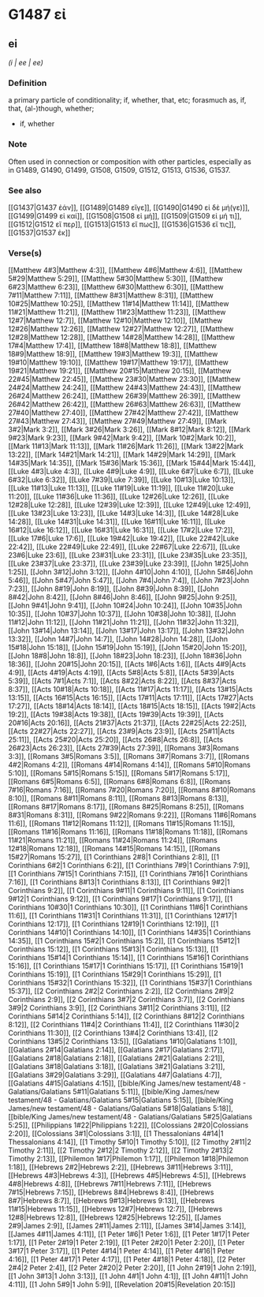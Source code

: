 # G1487 εἰ

## ei

_(i | ee | ee)_

### Definition

a primary particle of conditionality; if, whether, that, etc; forasmuch as, if, that, (al-)though, whether; 

- if, whether

### Note

Often used in connection or composition with other particles, especially as in G1489, G1490, G1499, G1508, G1509, G1512, G1513, G1536, G1537.

### See also

[[G1437|G1437 ἐάν]], [[G1489|G1489 εἴγε]], [[G1490|G1490 εἰ δὲ μή(γε)]], [[G1499|G1499 εἰ καί]], [[G1508|G1508 εἰ μή]], [[G1509|G1509 εἰ μή τι]], [[G1512|G1512 εἴ περ]], [[G1513|G1513 εἴ πως]], [[G1536|G1536 εἴ τις]], [[G1537|G1537 ἐκ]]

### Verse(s)

[[Matthew 4#3|Matthew 4:3]], [[Matthew 4#6|Matthew 4:6]], [[Matthew 5#29|Matthew 5:29]], [[Matthew 5#30|Matthew 5:30]], [[Matthew 6#23|Matthew 6:23]], [[Matthew 6#30|Matthew 6:30]], [[Matthew 7#11|Matthew 7:11]], [[Matthew 8#31|Matthew 8:31]], [[Matthew 10#25|Matthew 10:25]], [[Matthew 11#14|Matthew 11:14]], [[Matthew 11#21|Matthew 11:21]], [[Matthew 11#23|Matthew 11:23]], [[Matthew 12#7|Matthew 12:7]], [[Matthew 12#10|Matthew 12:10]], [[Matthew 12#26|Matthew 12:26]], [[Matthew 12#27|Matthew 12:27]], [[Matthew 12#28|Matthew 12:28]], [[Matthew 14#28|Matthew 14:28]], [[Matthew 17#4|Matthew 17:4]], [[Matthew 18#8|Matthew 18:8]], [[Matthew 18#9|Matthew 18:9]], [[Matthew 19#3|Matthew 19:3]], [[Matthew 19#10|Matthew 19:10]], [[Matthew 19#17|Matthew 19:17]], [[Matthew 19#21|Matthew 19:21]], [[Matthew 20#15|Matthew 20:15]], [[Matthew 22#45|Matthew 22:45]], [[Matthew 23#30|Matthew 23:30]], [[Matthew 24#24|Matthew 24:24]], [[Matthew 24#43|Matthew 24:43]], [[Matthew 26#24|Matthew 26:24]], [[Matthew 26#39|Matthew 26:39]], [[Matthew 26#42|Matthew 26:42]], [[Matthew 26#63|Matthew 26:63]], [[Matthew 27#40|Matthew 27:40]], [[Matthew 27#42|Matthew 27:42]], [[Matthew 27#43|Matthew 27:43]], [[Matthew 27#49|Matthew 27:49]], [[Mark 3#2|Mark 3:2]], [[Mark 3#26|Mark 3:26]], [[Mark 8#12|Mark 8:12]], [[Mark 9#23|Mark 9:23]], [[Mark 9#42|Mark 9:42]], [[Mark 10#2|Mark 10:2]], [[Mark 11#13|Mark 11:13]], [[Mark 11#26|Mark 11:26]], [[Mark 13#22|Mark 13:22]], [[Mark 14#21|Mark 14:21]], [[Mark 14#29|Mark 14:29]], [[Mark 14#35|Mark 14:35]], [[Mark 15#36|Mark 15:36]], [[Mark 15#44|Mark 15:44]], [[Luke 4#3|Luke 4:3]], [[Luke 4#9|Luke 4:9]], [[Luke 6#7|Luke 6:7]], [[Luke 6#32|Luke 6:32]], [[Luke 7#39|Luke 7:39]], [[Luke 10#13|Luke 10:13]], [[Luke 11#13|Luke 11:13]], [[Luke 11#19|Luke 11:19]], [[Luke 11#20|Luke 11:20]], [[Luke 11#36|Luke 11:36]], [[Luke 12#26|Luke 12:26]], [[Luke 12#28|Luke 12:28]], [[Luke 12#39|Luke 12:39]], [[Luke 12#49|Luke 12:49]], [[Luke 13#23|Luke 13:23]], [[Luke 14#3|Luke 14:3]], [[Luke 14#28|Luke 14:28]], [[Luke 14#31|Luke 14:31]], [[Luke 16#11|Luke 16:11]], [[Luke 16#12|Luke 16:12]], [[Luke 16#31|Luke 16:31]], [[Luke 17#2|Luke 17:2]], [[Luke 17#6|Luke 17:6]], [[Luke 19#42|Luke 19:42]], [[Luke 22#42|Luke 22:42]], [[Luke 22#49|Luke 22:49]], [[Luke 22#67|Luke 22:67]], [[Luke 23#6|Luke 23:6]], [[Luke 23#31|Luke 23:31]], [[Luke 23#35|Luke 23:35]], [[Luke 23#37|Luke 23:37]], [[Luke 23#39|Luke 23:39]], [[John 1#25|John 1:25]], [[John 3#12|John 3:12]], [[John 4#10|John 4:10]], [[John 5#46|John 5:46]], [[John 5#47|John 5:47]], [[John 7#4|John 7:4]], [[John 7#23|John 7:23]], [[John 8#19|John 8:19]], [[John 8#39|John 8:39]], [[John 8#42|John 8:42]], [[John 8#46|John 8:46]], [[John 9#25|John 9:25]], [[John 9#41|John 9:41]], [[John 10#24|John 10:24]], [[John 10#35|John 10:35]], [[John 10#37|John 10:37]], [[John 10#38|John 10:38]], [[John 11#12|John 11:12]], [[John 11#21|John 11:21]], [[John 11#32|John 11:32]], [[John 13#14|John 13:14]], [[John 13#17|John 13:17]], [[John 13#32|John 13:32]], [[John 14#7|John 14:7]], [[John 14#28|John 14:28]], [[John 15#18|John 15:18]], [[John 15#19|John 15:19]], [[John 15#20|John 15:20]], [[John 18#8|John 18:8]], [[John 18#23|John 18:23]], [[John 18#36|John 18:36]], [[John 20#15|John 20:15]], [[Acts 1#6|Acts 1:6]], [[Acts 4#9|Acts 4:9]], [[Acts 4#19|Acts 4:19]], [[Acts 5#8|Acts 5:8]], [[Acts 5#39|Acts 5:39]], [[Acts 7#1|Acts 7:1]], [[Acts 8#22|Acts 8:22]], [[Acts 8#37|Acts 8:37]], [[Acts 10#18|Acts 10:18]], [[Acts 11#17|Acts 11:17]], [[Acts 13#15|Acts 13:15]], [[Acts 16#15|Acts 16:15]], [[Acts 17#11|Acts 17:11]], [[Acts 17#27|Acts 17:27]], [[Acts 18#14|Acts 18:14]], [[Acts 18#15|Acts 18:15]], [[Acts 19#2|Acts 19:2]], [[Acts 19#38|Acts 19:38]], [[Acts 19#39|Acts 19:39]], [[Acts 20#16|Acts 20:16]], [[Acts 21#37|Acts 21:37]], [[Acts 22#25|Acts 22:25]], [[Acts 22#27|Acts 22:27]], [[Acts 23#9|Acts 23:9]], [[Acts 25#11|Acts 25:11]], [[Acts 25#20|Acts 25:20]], [[Acts 26#8|Acts 26:8]], [[Acts 26#23|Acts 26:23]], [[Acts 27#39|Acts 27:39]], [[Romans 3#3|Romans 3:3]], [[Romans 3#5|Romans 3:5]], [[Romans 3#7|Romans 3:7]], [[Romans 4#2|Romans 4:2]], [[Romans 4#14|Romans 4:14]], [[Romans 5#10|Romans 5:10]], [[Romans 5#15|Romans 5:15]], [[Romans 5#17|Romans 5:17]], [[Romans 6#5|Romans 6:5]], [[Romans 6#8|Romans 6:8]], [[Romans 7#16|Romans 7:16]], [[Romans 7#20|Romans 7:20]], [[Romans 8#10|Romans 8:10]], [[Romans 8#11|Romans 8:11]], [[Romans 8#13|Romans 8:13]], [[Romans 8#17|Romans 8:17]], [[Romans 8#25|Romans 8:25]], [[Romans 8#31|Romans 8:31]], [[Romans 9#22|Romans 9:22]], [[Romans 11#6|Romans 11:6]], [[Romans 11#12|Romans 11:12]], [[Romans 11#15|Romans 11:15]], [[Romans 11#16|Romans 11:16]], [[Romans 11#18|Romans 11:18]], [[Romans 11#21|Romans 11:21]], [[Romans 11#24|Romans 11:24]], [[Romans 12#18|Romans 12:18]], [[Romans 14#15|Romans 14:15]], [[Romans 15#27|Romans 15:27]], [[1 Corinthians 2#8|1 Corinthians 2:8]], [[1 Corinthians 6#2|1 Corinthians 6:2]], [[1 Corinthians 7#9|1 Corinthians 7:9]], [[1 Corinthians 7#15|1 Corinthians 7:15]], [[1 Corinthians 7#16|1 Corinthians 7:16]], [[1 Corinthians 8#13|1 Corinthians 8:13]], [[1 Corinthians 9#2|1 Corinthians 9:2]], [[1 Corinthians 9#11|1 Corinthians 9:11]], [[1 Corinthians 9#12|1 Corinthians 9:12]], [[1 Corinthians 9#17|1 Corinthians 9:17]], [[1 Corinthians 10#30|1 Corinthians 10:30]], [[1 Corinthians 11#6|1 Corinthians 11:6]], [[1 Corinthians 11#31|1 Corinthians 11:31]], [[1 Corinthians 12#17|1 Corinthians 12:17]], [[1 Corinthians 12#19|1 Corinthians 12:19]], [[1 Corinthians 14#10|1 Corinthians 14:10]], [[1 Corinthians 14#35|1 Corinthians 14:35]], [[1 Corinthians 15#2|1 Corinthians 15:2]], [[1 Corinthians 15#12|1 Corinthians 15:12]], [[1 Corinthians 15#13|1 Corinthians 15:13]], [[1 Corinthians 15#14|1 Corinthians 15:14]], [[1 Corinthians 15#16|1 Corinthians 15:16]], [[1 Corinthians 15#17|1 Corinthians 15:17]], [[1 Corinthians 15#19|1 Corinthians 15:19]], [[1 Corinthians 15#29|1 Corinthians 15:29]], [[1 Corinthians 15#32|1 Corinthians 15:32]], [[1 Corinthians 15#37|1 Corinthians 15:37]], [[2 Corinthians 2#2|2 Corinthians 2:2]], [[2 Corinthians 2#9|2 Corinthians 2:9]], [[2 Corinthians 3#7|2 Corinthians 3:7]], [[2 Corinthians 3#9|2 Corinthians 3:9]], [[2 Corinthians 3#11|2 Corinthians 3:11]], [[2 Corinthians 5#14|2 Corinthians 5:14]], [[2 Corinthians 8#12|2 Corinthians 8:12]], [[2 Corinthians 11#4|2 Corinthians 11:4]], [[2 Corinthians 11#30|2 Corinthians 11:30]], [[2 Corinthians 13#4|2 Corinthians 13:4]], [[2 Corinthians 13#5|2 Corinthians 13:5]], [[Galatians 1#10|Galatians 1:10]], [[Galatians 2#14|Galatians 2:14]], [[Galatians 2#17|Galatians 2:17]], [[Galatians 2#18|Galatians 2:18]], [[Galatians 2#21|Galatians 2:21]], [[Galatians 3#18|Galatians 3:18]], [[Galatians 3#21|Galatians 3:21]], [[Galatians 3#29|Galatians 3:29]], [[Galatians 4#7|Galatians 4:7]], [[Galatians 4#15|Galatians 4:15]], [[bible/King James/new testament/48 - Galatians/Galatians 5#11|Galatians 5:11]], [[bible/King James/new testament/48 - Galatians/Galatians 5#15|Galatians 5:15]], [[bible/King James/new testament/48 - Galatians/Galatians 5#18|Galatians 5:18]], [[bible/King James/new testament/48 - Galatians/Galatians 5#25|Galatians 5:25]], [[Philippians 1#22|Philippians 1:22]], [[Colossians 2#20|Colossians 2:20]], [[Colossians 3#1|Colossians 3:1]], [[1 Thessalonians 4#14|1 Thessalonians 4:14]], [[1 Timothy 5#10|1 Timothy 5:10]], [[2 Timothy 2#11|2 Timothy 2:11]], [[2 Timothy 2#12|2 Timothy 2:12]], [[2 Timothy 2#13|2 Timothy 2:13]], [[Philemon 1#17|Philemon 1:17]], [[Philemon 1#18|Philemon 1:18]], [[Hebrews 2#2|Hebrews 2:2]], [[Hebrews 3#11|Hebrews 3:11]], [[Hebrews 4#3|Hebrews 4:3]], [[Hebrews 4#5|Hebrews 4:5]], [[Hebrews 4#8|Hebrews 4:8]], [[Hebrews 7#11|Hebrews 7:11]], [[Hebrews 7#15|Hebrews 7:15]], [[Hebrews 8#4|Hebrews 8:4]], [[Hebrews 8#7|Hebrews 8:7]], [[Hebrews 9#13|Hebrews 9:13]], [[Hebrews 11#15|Hebrews 11:15]], [[Hebrews 12#7|Hebrews 12:7]], [[Hebrews 12#8|Hebrews 12:8]], [[Hebrews 12#25|Hebrews 12:25]], [[James 2#9|James 2:9]], [[James 2#11|James 2:11]], [[James 3#14|James 3:14]], [[James 4#11|James 4:11]], [[1 Peter 1#6|1 Peter 1:6]], [[1 Peter 1#17|1 Peter 1:17]], [[1 Peter 2#19|1 Peter 2:19]], [[1 Peter 2#20|1 Peter 2:20]], [[1 Peter 3#17|1 Peter 3:17]], [[1 Peter 4#14|1 Peter 4:14]], [[1 Peter 4#16|1 Peter 4:16]], [[1 Peter 4#17|1 Peter 4:17]], [[1 Peter 4#18|1 Peter 4:18]], [[2 Peter 2#4|2 Peter 2:4]], [[2 Peter 2#20|2 Peter 2:20]], [[1 John 2#19|1 John 2:19]], [[1 John 3#13|1 John 3:13]], [[1 John 4#1|1 John 4:1]], [[1 John 4#11|1 John 4:11]], [[1 John 5#9|1 John 5:9]], [[Revelation 20#15|Revelation 20:15]]